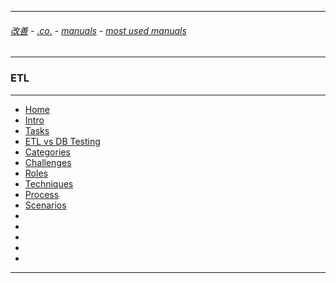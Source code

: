
---

###### [改善](https://github.com/ttltrk/0C/blob/master/README.MD) - [.co.](https://github.com/ttltrk/PRG/blob/master/CODING.MD) - [manuals](https://github.com/ttltrk/PRG/blob/master/MAN.MD) - [most used manuals](https://github.com/ttltrk/PRG/blob/master/MUM.MD)

---

### ETL

---

* [Home]()
* [Intro]()
* [Tasks]()
* [ETL vs DB Testing]()
* [Categories]()
* [Challenges]()
* [Roles]()
* [Techniques]()
* [Process]()
* [Scenarios]()
* []()
* []()
* []()
* []()
* []()

---

